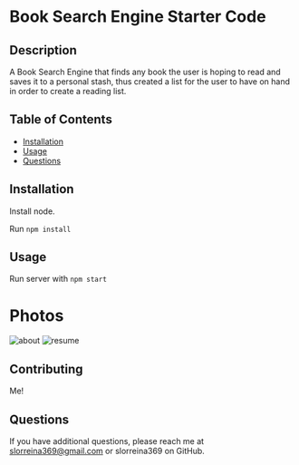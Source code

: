 # Book Search Engine Starter Code
## Description

A Book Search Engine that finds any book the user is hoping to read and saves it to a personal stash, thus created a list for the user to have on hand in order to create a reading list.

## Table of Contents

* [Installation](#Installation)
* [Usage](#Usage)
* [Questions](#Questions)

## Installation

Install node. 

Run `npm install`

## Usage

Run server with `npm start`

# Photos

![about](./src/assets/screenshots/about.png)
![resume](./src/assets/screenshots/resume.png)

## Contributing 

Me!

## Questions

If you have additional questions, please reach me at slorreina369@gmail.com or slorreina369 on GitHub.